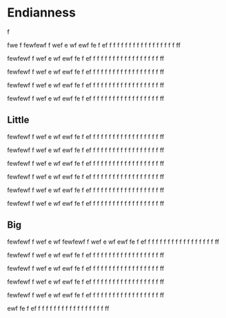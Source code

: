 # Endianness

f

fwe
f
fewfewf
f
wef
e
wf
ewf
fe
f
ef
f
f
f
f
f
f
f
f
f
f
f
f
f
f
f
f
f
ff



fewfewf
f
wef
e
wf
ewf
fe
f
ef
f
f
f
f
f
f
f
f
f
f
f
f
f
f
f
f
f
ff



fewfewf
f
wef
e
wf
ewf
fe
f
ef
f
f
f
f
f
f
f
f
f
f
f
f
f
f
f
f
f
ff



fewfewf
f
wef
e
wf
ewf
fe
f
ef
f
f
f
f
f
f
f
f
f
f
f
f
f
f
f
f
f
ff



fewfewf
f
wef
e
wf
ewf
fe
f
ef
f
f
f
f
f
f
f
f
f
f
f
f
f
f
f
f
f
ff




## Little



fewfewf
f
wef
e
wf
ewf
fe
f
ef
f
f
f
f
f
f
f
f
f
f
f
f
f
f
f
f
f
ff



fewfewf
f
wef
e
wf
ewf
fe
f
ef
f
f
f
f
f
f
f
f
f
f
f
f
f
f
f
f
f
ff



fewfewf
f
wef
e
wf
ewf
fe
f
ef
f
f
f
f
f
f
f
f
f
f
f
f
f
f
f
f
f
ff



fewfewf
f
wef
e
wf
ewf
fe
f
ef
f
f
f
f
f
f
f
f
f
f
f
f
f
f
f
f
f
ff



fewfewf
f
wef
e
wf
ewf
fe
f
ef
f
f
f
f
f
f
f
f
f
f
f
f
f
f
f
f
f
ff



fewfewf
f
wef
e
wf
ewf
fe
f
ef
f
f
f
f
f
f
f
f
f
f
f
f
f
f
f
f
f
ff








## Big

fewfewf
f
wef
e
wf
fewfewf
f
wef
e
wf
ewf
fe
f
ef
f
f
f
f
f
f
f
f
f
f
f
f
f
f
f
f
f
ff



fewfewf
f
wef
e
wf
ewf
fe
f
ef
f
f
f
f
f
f
f
f
f
f
f
f
f
f
f
f
f
ff



fewfewf
f
wef
e
wf
ewf
fe
f
ef
f
f
f
f
f
f
f
f
f
f
f
f
f
f
f
f
f
ff



fewfewf
f
wef
e
wf
ewf
fe
f
ef
f
f
f
f
f
f
f
f
f
f
f
f
f
f
f
f
f
ff



fewfewf
f
wef
e
wf
ewf
fe
f
ef
f
f
f
f
f
f
f
f
f
f
f
f
f
f
f
f
f
ff



ewf
fe
f
ef
f
f
f
f
f
f
f
f
f
f
f
f
f
f
f
f
f
ff

